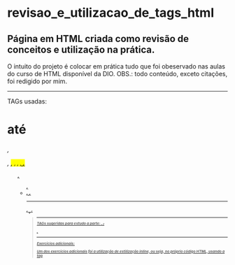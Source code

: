 # revisao_e_utilizacao_de_tags_html
Página em HTML criada como revisão de conceitos e utilização na prática.
-------------------------------------------------------------------------------------------------------------------------------------------
O intuito do projeto é colocar em prática tudo que foi obeservado nas aulas do curso de HTML disponível da DIO. 
OBS.: todo conteúdo, exceto citações, foi redigido por mim. 

-------------------------------------------------------------------------------------------------------------------------------------------
TAGs usadas:
<h1> até <h6>, <p>, <mark>, <small>, <i>, <u>, <strong>, <ol>, <ul>, <li>, <a>, <hr>, <sub>, <sup>, <blockquote>

-------------------------------------------------------------------------------------------------------------------------------------------
TAGs sugeridas para estudo a parte:
<font>, <del>, <p>, <abbr>
  
-------------------------------------------------------------------------------------------------------------------------------------------
 Exercícios adicionais:
  
 Um dos exercícios adicionais foi a utilização de estilização inline, ou seja, no próprio código HTML, usando a tag
 <style>. 
 OBS.: Tenho ciência de que o CSS inline não é o mais indicado pelo padrão de código limpo, portanto o conteúdo é somente para estudo.
    
    
 OBRIGADO!

